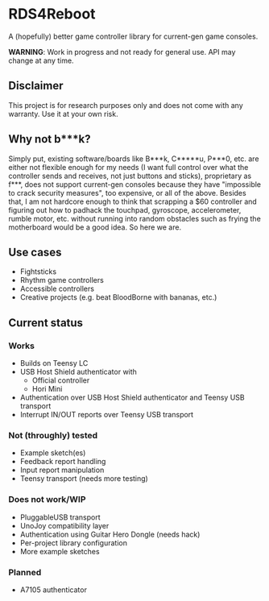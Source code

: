 # RDS4Reboot

A (hopefully) better game controller library for current-gen game consoles.

**WARNING**: Work in progress and not ready for general use. API may change at any time.

## Disclaimer

This project is for research purposes only and does not come with any warranty. Use it at your own risk.

## Why not b***k?

Simply put, existing software/boards like B\*\*\*k, C\*\*\*\*\*u, P\*\*\*0, etc. are either not flexible enough for my needs (I want full control over what the controller sends and receives, not just buttons and sticks), proprietary as f\*\*\*, does not support current-gen consoles because they have "impossible to crack security measures", too expensive, or all of the above. Besides that, I am not hardcore enough to think that scrapping a $60 controller and figuring out how to padhack the touchpad, gyroscope, accelerometer, rumble motor, etc. without running into random obstacles such as frying the motherboard would be a good idea. So here we are.

## Use cases

- Fightsticks
- Rhythm game controllers
- Accessible controllers
- Creative projects (e.g. beat BloodBorne with bananas, etc.)

## Current status

### Works

- Builds on Teensy LC
- USB Host Shield authenticator with
  - Official controller
  - Hori Mini
- Authentication over USB Host Shield authenticator and Teensy USB transport
- Interrupt IN/OUT reports over Teensy USB transport

### Not (throughly) tested

- Example sketch(es)
- Feedback report handling
- Input report manipulation
- Teensy transport (needs more testing)

### Does not work/WIP

- PluggableUSB transport
- UnoJoy compatibility layer
- Authentication using Guitar Hero Dongle (needs hack)
- Per-project library configuration
- More example sketches

### Planned

- A7105 authenticator
